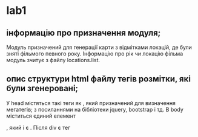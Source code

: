 # lab1

## інформацію про призначення модуля;
Модуль призначений для генерації карти з відмітками локацій, де були зняті фільмого певного року. Інформацію про рік чи локацію фільма модуль зчитує з файлу locations.list.
## опис структури html файлу тегів розмітки, які були згенеровані;
У head містяться такі теги як <meta>, який призначений для визначення мегатегів; <link> з посиланнями на бібліотеки jquery, bootstrap і тд. В body міститься єдиний елемент <div>, який і є . Після div є тег <script> сценарієм кожної відмітки на карті
## короткий висновок інформацію, яку нам надає така карта.
За допомогою модуля можна дізнатись, яка країна зняла найбільше фільмів в тому чи іншому році, або порівняти країни за населенням.
